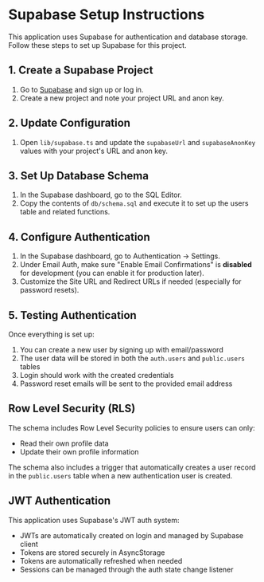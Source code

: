 # Supabase Setup Instructions

This application uses Supabase for authentication and database storage. Follow these steps to set up Supabase for this project.

## 1. Create a Supabase Project

1. Go to [Supabase](https://supabase.com/) and sign up or log in.
2. Create a new project and note your project URL and anon key.

## 2. Update Configuration

1. Open `lib/supabase.ts` and update the `supabaseUrl` and `supabaseAnonKey` values with your project's URL and anon key.

## 3. Set Up Database Schema

1. In the Supabase dashboard, go to the SQL Editor.
2. Copy the contents of `db/schema.sql` and execute it to set up the users table and related functions.

## 4. Configure Authentication

1. In the Supabase dashboard, go to Authentication → Settings.
2. Under Email Auth, make sure "Enable Email Confirmations" is **disabled** for development (you can enable it for production later).
3. Customize the Site URL and Redirect URLs if needed (especially for password resets).

## 5. Testing Authentication

Once everything is set up:

1. You can create a new user by signing up with email/password
2. The user data will be stored in both the `auth.users` and `public.users` tables
3. Login should work with the created credentials
4. Password reset emails will be sent to the provided email address

## Row Level Security (RLS)

The schema includes Row Level Security policies to ensure users can only:
- Read their own profile data
- Update their own profile information

The schema also includes a trigger that automatically creates a user record in the `public.users` table when a new authentication user is created.

## JWT Authentication

This application uses Supabase's JWT auth system:
- JWTs are automatically created on login and managed by Supabase client
- Tokens are stored securely in AsyncStorage
- Tokens are automatically refreshed when needed
- Sessions can be managed through the auth state change listener 